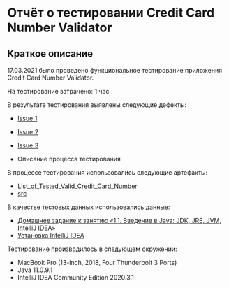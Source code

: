# Отчёт о тестировании Credit Card Number Validator

## Краткое описание

17.03.2021 было проведено функциональное тестирование приложения Credit Card Number Validator.

На тестирование затрачено: 1 час

В результате тестирования выявлены следующие дефекты:
* [Issue 1](https://github.com/yulchespunches/Java-1.1/issues/1.md)
* [Issue 2](https://github.com/yulchespunches/Java-1.1/issues/2.md)
* [Issue 3](https://github.com/yulchespunches/Java-1.1/issues/3##.md)



* Описание процесса тестирования

В процессе тестирования использовались следующие артефакты:
* [List_of_Tested_Valid_Credit_Card_Number](https://github.com/yulchespunches/Java-1.1/blob/main/List_of_Tested_Valid_Credit_Card_Number.md)
* [src](https://github.com/yulchespunches/Java-1.1/tree/main/src.md)

В качестве тестовых данных использовались данные:
* [Домашнее задание к занятию «1.1. Введение в Java: JDK, JRE, JVM, IntelliJ IDEA»](https://github.com/netology-code/javaqa-homeworks/tree/master/intro)
* [Установка IntelliJ IDEA](https://github.com/netology-code/javaqa-homeworks/blob/master/intro/idea.md)


Тестирование производилось в следующем окружении:
* MacBook Pro (13-inch, 2018, Four Thunderbolt 3 Ports)
* Java 11.0.9.1
* IntelliJ IDEA Community Edition 2020.3.1

